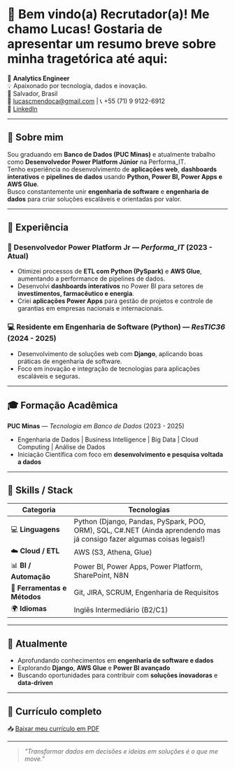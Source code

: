 # 👋 Bem vindo(a) Recrutador(a)! Me chamo Lucas! Gostaria de apresentar um resumo breve sobre minha tragetórica até aqui:

🎯 **Analytics Engineer**  
💡 Apaixonado por tecnologia, dados e inovação.  
📍 Salvador, Brasil  
📧 [lucascmendoca@gmail.com](mailto:lucascmendoca@gmail.com) | 📞 +55 (71) 9 9122-6912  
🔗 [LinkedIn](https://www.linkedin.com/in/lucascmendoca)

---

## 🚀 Sobre mim

Sou graduando em **Banco de Dados (PUC Minas)** e atualmente trabalho como **Desenvolvedor Power Platform Júnior** na Performa_IT.  
Tenho experiência no desenvolvimento de **aplicações web**, **dashboards interativos** e **pipelines de dados** usando **Python, Power BI, Power Apps e AWS Glue**.  
Busco constantemente unir **engenharia de software** e **engenharia de dados** para criar soluções escaláveis e orientadas por valor.

---

## 💼 Experiência

### 🧠 Desenvolvedor Power Platform Jr — *Performa_IT* (2023 - Atual)
- Otimizei processos de **ETL com Python (PySpark)** e **AWS Glue**, aumentando a performance de pipelines de dados.  
- Desenvolvi **dashboards interativos** no Power BI para setores de **investimentos, farmacêutico e energia**.  
- Criei **aplicações Power Apps** para gestão de projetos e controle de garantias em empresas nacionais e internacionais.

### 💻 Residente em Engenharia de Software (Python) — *ResTIC36* (2024 - 2025)
- Desenvolvimento de soluções web com **Django**, aplicando boas práticas de engenharia de software.  
- Foco em inovação e integração de tecnologias para aplicações escaláveis e seguras.

---

## 🎓 Formação Acadêmica

**PUC Minas** — *Tecnologia em Banco de Dados* (2023 - 2025)  
- Engenharia de Dados | Business Intelligence | Big Data | Cloud Computing | Análise de Dados  
- Iniciação Científica com foco em **desenvolvimento e pesquisa voltada a dados**

---

## 🧰 Skills / Stack

| Categoria | Tecnologias |
|------------|-------------|
| 💻 **Linguagens** | Python (Django, Pandas, PySpark, POO, ORM), SQL, C#.NET (Ainda aprendendo mas já consigo fazer algumas coisas legais!) | 
| ☁️ **Cloud / ETL** | AWS (S3, Athena, Glue) |
| 📊 **BI / Automação** | Power BI, Power Apps, Power Platform, SharePoint, N8N |
| 🧩 **Ferramentas e Métodos** | Git, JIRA, SCRUM, Engenharia de Requisitos |
| 🌍 **Idiomas** | Inglês Intermediário (B2/C1) |

---

## 🌱 Atualmente

- Aprofundando conhecimentos em **engenharia de software e dados**  
- Explorando **Django**, **AWS Glue** e **Power BI avançado**  
- Buscando oportunidades para contribuir com **soluções inovadoras** e **data-driven**

---

## 📄 Currículo completo

📥 [Baixar meu currículo em PDF](./lucas_cardoso_cv.2.pdf)

---

> *"Transformar dados em decisões e ideias em soluções é o que me move."*
